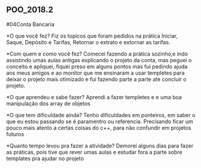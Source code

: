 ## POO_2018.2
#04Conta Bancaria

*O que você fez? Fiz os topicos que foram pedidos na prática Iniciar, Saque, Depósito e Tarifas, Retornar o extrato e extornar as tarifas.

*Com quem e como você fez? Comecei fazendo a prática sozinho,e indo assistindo umas aulas antigas explicando o projeto da conta, mas peguei o conceito e apliquei, fiquei preso em alguns pontos mas fui pedindo ajuda aos meus amigos e ao monitor que me ensinaram a usar templetes para deixar o projeto mais otimizado e fui fazendo parte a parte ate concluir o projeto.

*O que aprendeu e sabe fazer? Aprendi a fazer templetes e e uma boa manipulação dos array de objetos

*O que tem dificuldade ainda? Tenho dificuldades em ponteiros, em saber o que eu estou passando se é paramentro ou referencia. Precisando ficar um pouco mais atento a certas coisas do c++, para não confundir em projetos futuros

*Quanto tempo levou pra fazer a atividade? Demorei alguns dias para fazer as práticas, pois tive que rever umas aulas e estudar fora a parte sobre templates pra ajudar no projeto